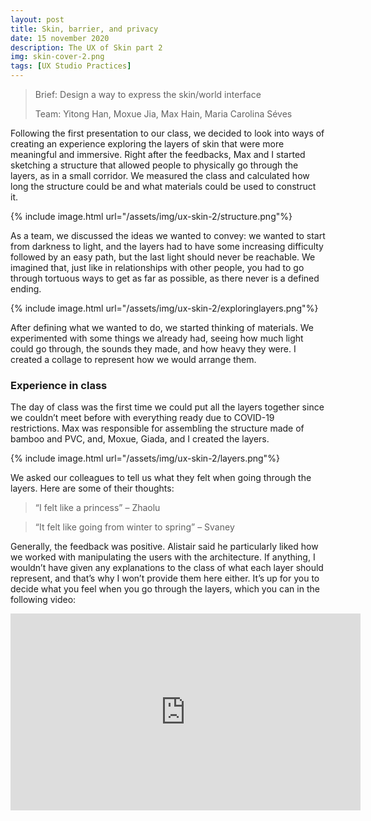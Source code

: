 ```yaml
---
layout: post
title: Skin, barrier, and privacy
date: 15 november 2020
description: The UX of Skin part 2
img: skin-cover-2.png
tags: [UX Studio Practices] 
---
```

> Brief: Design a way to express the skin/world interface
> 
> Team: Yitong Han, Moxue Jia, Max Hain, Maria Carolina Séves


Following the first presentation to our class, we decided to look into ways of creating an experience exploring the layers of skin that were more meaningful and immersive. Right after the feedbacks, Max and I started sketching a structure that allowed people to physically go through the layers, as in a small corridor. We measured the class and calculated how long the structure could be and what materials could be used to construct it. 

{% include image.html url="/assets/img/ux-skin-2/structure.png"%}

As a team, we discussed the ideas we wanted to convey: we wanted to start from darkness to light, and the layers had to have some increasing difficulty followed by an easy path, but the last light should never be reachable. We imagined that, just like in relationships with other people, you had to go through tortuous ways to get as far as possible, as there never is a defined ending.

{% include image.html url="/assets/img/ux-skin-2/exploringlayers.png"%}

After defining what we wanted to do, we started thinking of materials. We experimented with some things we already had, seeing how much light could go through, the sounds they made, and how heavy they were. I created a collage to represent how we would arrange them. 



### Experience in class

The day of class was the first time we could put all the layers together since we couldn’t meet before with everything ready due to COVID-19 restrictions. Max was responsible for assembling the structure made of bamboo and PVC, and, Moxue, Giada, and I created the layers.

{% include image.html url="/assets/img/ux-skin-2/layers.png"%}

We asked our colleagues to tell us what they felt when going through the layers. Here are some of their thoughts:

> “I felt like a princess” – Zhaolu

> “It felt like going from winter to spring” – Svaney

Generally, the feedback was positive. Alistair said he particularly liked how we worked with manipulating the users with the architecture. If anything, I wouldn’t have given any explanations to the class of what each layer should represent, and that’s why I won’t provide them here either. It’s up for you to decide what you feel when you go through the layers, which you can in the following video:


<iframe width="560" height="315" src="https://www.youtube.com/embed/JnpC0S-uAwE" frameborder="0" allow="accelerometer; autoplay; clipboard-write; encrypted-media; gyroscope; picture-in-picture" allowfullscreen></iframe>